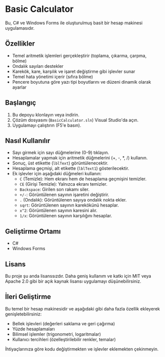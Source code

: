 # Basic Calculator

Bu, C# ve Windows Forms ile oluşturulmuş basit bir hesap makinesi uygulamasıdır.

## Özellikler

*   Temel aritmetik işlemleri gerçekleştirir (toplama, çıkarma, çarpma, bölme)
*   Ondalık sayıları destekler
*   Karekök, kare, karşılık ve işaret değiştirme gibi işlevler sunar
*   Temel hata yönetimi içerir (sıfıra bölme)
*   Pencere boyutuna göre yazı tipi boyutlarını ve düzeni dinamik olarak ayarlar

## Başlangıç

1.  Bu depoyu klonlayın veya indirin.
2.  Çözüm dosyasını (`BasicCalculator.sln`) Visual Studio'da açın.
3.  Uygulamayı çalıştırın (F5'e basın).

## Nasıl Kullanılır

*   Sayı girmek için sayı düğmelerine (0-9) tıklayın.
*   Hesaplamalar yapmak için aritmetik düğmelerini (+, -, \*, /) kullanın.
*   Sonuç, üst etikette (`lblText`) görüntülenecektir.
*   Hesaplama geçmişi, alt etikette (`lblText1`) gösterilecektir.
*   Ek işlevler için aşağıdaki düğmeleri kullanın:
    *   `C` (Temizle): Hem ekranı hem de hesaplama geçmişini temizler.
    *   `CE` (Girişi Temizle): Yalnızca ekranı temizler.
    *   `Backspace`: Girilen son rakamı siler.
    *   `+/-`: Görüntülenen sayının işaretini değiştirir.
    *   `.` (Ondalık): Görüntülenen sayıya ondalık nokta ekler.
    *   `sqrt`: Görüntülenen sayının karekökünü hesaplar.
    *   `x^2`: Görüntülenen sayının karesini alır.
    *   `1/x`: Görüntülenen sayının karşılığını hesaplar.

## Geliştirme Ortamı

*   C#
*   Windows Forms

## Lisans

Bu proje şu anda lisanssızdır. Daha geniş kullanım ve katkı için MIT veya Apache 2.0 gibi bir açık kaynak lisansı uygulamayı düşünebilirsiniz.

## İleri Geliştirme

Bu temel bir hesap makinesidir ve aşağıdaki gibi daha fazla özellik ekleyerek genişletebilirsiniz:

*   Bellek işlevleri (değerleri saklama ve geri çağırma)
*   Yüzde hesaplamaları
*   Bilimsel işlemler (trigonometri, logaritmalar)
*   Kullanıcı tercihleri (özelleştirilebilir renkler, temalar)

İhtiyaçlarınıza göre kodu değiştirmekten ve işlevler eklemekten çekinmeyin.
